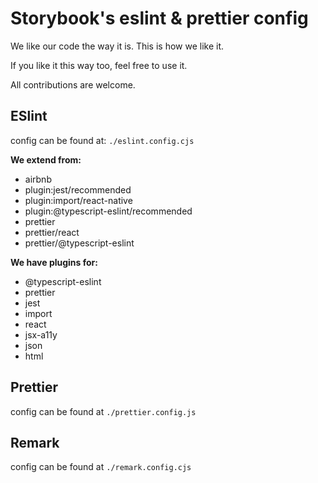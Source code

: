 # Storybook's eslint & prettier config

We like our code the way it is. This is how we like it.

If you like it this way too, feel free to use it.

All contributions are welcome.

## ESlint

config can be found at: `./eslint.config.cjs`

**We extend from:**
- airbnb
- plugin:jest/recommended
- plugin:import/react-native
- plugin:@typescript-eslint/recommended
- prettier
- prettier/react
- prettier/@typescript-eslint

**We have plugins for:**
- @typescript-eslint
- prettier
- jest
- import
- react
- jsx-a11y
- json
- html

## Prettier

config can be found at `./prettier.config.js`

## Remark

config can be found at `./remark.config.cjs`